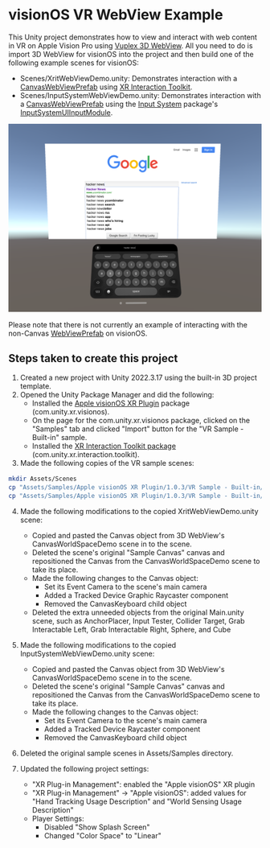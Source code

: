 # visionOS VR WebView Example

This Unity project demonstrates how to view and interact with web content in VR on Apple Vision Pro using [Vuplex 3D WebView](https://developer.vuplex.com/webview/overview). All you need to do is import 3D WebView for visionOS into the project and then build one of the following example scenes for visionOS:

- Scenes/XritWebViewDemo.unity: Demonstrates interaction with a [CanvasWebViewPrefab](https://developer.vuplex.com/webview/CanvasWebViewPrefab) using [XR Interaction Toolkit](https://support.vuplex.com/articles/xr-interaction-toolkit).
- Scenes/InputSystemWebViewDemo.unity: Demonstrates interaction with a [CanvasWebViewPrefab](https://developer.vuplex.com/webview/CanvasWebViewPrefab) using the [Input System](https://docs.unity3d.com/Packages/com.unity.inputsystem@1.8/manual/index.html) package's [InputSystemUIInputModule](https://docs.unity3d.com/Packages/com.unity.inputsystem@1.7/api/UnityEngine.InputSystem.UI.InputSystemUIInputModule.html).


![Screenshot of running the XritWebViewDemo.unity scene in the visionOS simulator](screenshot.png)

Please note that there is not currently an example of interacting with the non-Canvas [WebViewPrefab](https://developer.vuplex.com/webview/WebViewPrefab) on visionOS.

## Steps taken to create this project

1. Created a new project with Unity 2022.3.17 using the built-in 3D project template.
2. Opened the Unity Package Manager and did the following:
    - Installed the [Apple visionOS XR Plugin](https://docs.unity3d.com/Packages/com.unity.xr.visionos@1.0/manual/index.html) package (com.unity.xr.visionos).
    - On the page for the com.unity.xr.visionos package, clicked on the "Samples" tab and clicked "Import" button for the "VR Sample - Built-in" sample.
    - Installed the [XR Interaction Toolkit package](https://docs.unity3d.com/Packages/com.unity.xr.interaction.toolkit@2.5/manual/index.html) (com.unity.xr.interaction.toolkit).
3. Made the following copies of the VR sample scenes:

```sh
mkdir Assets/Scenes
cp "Assets/Samples/Apple visionOS XR Plugin/1.0.3/VR Sample - Built-in/Scenes/Main.unity" Assets/Scenes/XritWebViewDemo.unity
cp "Assets/Samples/Apple visionOS XR Plugin/1.0.3/VR Sample - Built-in/Scenes/InputSystem UI.unity" Assets/Scenes/InputSystemWebViewDemo.unity
```

4. Made the following modifications to the copied XritWebViewDemo.unity scene:
    - Copied and pasted the Canvas object from 3D WebView's CanvasWorldSpaceDemo scene in to the scene.
    - Deleted the scene's original "Sample Canvas" canvas and repositioned the Canvas from the CanvasWorldSpaceDemo scene to take its place.
    - Made the following changes to the Canvas object:
        - Set its Event Camera to the scene's main camera
        - Added a Tracked Device Graphic Raycaster component
        - Removed the CanvasKeyboard child object
    - Deleted the extra unneeded objects from the original Main.unity scene, such as AnchorPlacer, Input Tester, Collider Target, Grab Interactable Left, Grab Interactable Right, Sphere, and Cube

5. Made the following modifications to the copied InputSystemWebViewDemo.unity scene:
    - Copied and pasted the Canvas object from 3D WebView's CanvasWorldSpaceDemo scene in to the scene.
    - Deleted the scene's original "Sample Canvas" canvas and repositioned the Canvas from the CanvasWorldSpaceDemo scene to take its place.
    - Made the following changes to the Canvas object:
        - Set its Event Camera to the scene's main camera
        - Added a Tracked Device Raycaster component
        - Removed the CanvasKeyboard child object

6. Deleted the original sample scenes in Assets/Samples directory.

7. Updated the following project settings:
    - "XR Plug-in Management": enabled the "Apple visionOS" XR plugin
    - "XR Plug-in Management" -> "Apple visionOS": added values for "Hand Tracking Usage Description" and "World Sensing Usage Description"
    - Player Settings:
        - Disabled "Show Splash Screen"
        - Changed "Color Space" to "Linear"